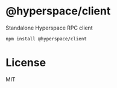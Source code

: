 # @hyperspace/client

Standalone Hyperspace RPC client

```
npm install @hyperspace/client
```

# License

MIT
